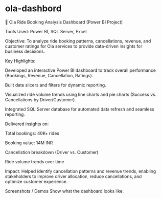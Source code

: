 # ola-dashbord
🚖 Ola Ride Booking Analysis Dashboard (Power BI Project)

Tools Used: Power BI, SQL Server, Excel

Objective:
To analyze ride booking patterns, cancellations, revenue, and customer ratings for Ola services to provide data-driven insights for business decisions.

Key Highlights:

Developed an interactive Power BI dashboard to track overall performance (Bookings, Revenue, Cancellation, Ratings).

Built date slicers and filters for dynamic reporting.

Visualized ride volume trends using line charts and pie charts (Success vs. Cancellations by Driver/Customer).

Integrated SQL Server database for automated data refresh and seamless reporting.

Delivered insights on:

Total bookings: 40K+ rides

Booking value: 14M INR

Cancellation breakdown (Driver vs. Customer)

Ride volume trends over time

Impact:
Helped identify cancellation patterns and revenue trends, enabling stakeholders to improve driver allocation, reduce cancellations, and optimize customer experience.

Screenshots / Demos
Show what the dashboard looks like.

